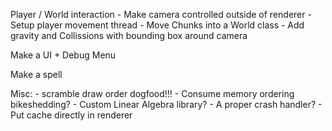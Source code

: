 Player / World interaction
    - Make camera controlled outside of renderer
    - Setup player movement thread
    - Move Chunks into a World class
    - Add gravity and Collissions with bounding box around camera

Make a UI + Debug Menu

Make a spell





Misc:
    - scramble draw order dogfood!!!
    - Consume memory ordering bikeshedding?
    - Custom Linear Algebra library?
    - A proper crash handler?
    - Put cache directly in renderer
